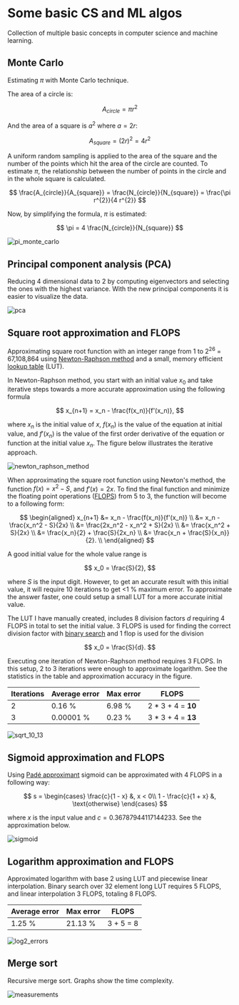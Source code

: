 # Some basic CS and ML algos

Collection of multiple basic concepts in computer science and machine learning.

## Monte Carlo

Estimating $\pi$ with Monte Carlo technique.

The area of a circle is:

$$
A_{circle} = \pi r^{2}
$$

And the area of a square is $a ^ 2$ where $a = 2 r$:

$$
A_{square} = (2r) ^ 2 = 4 r^{2}
$$

A uniform random sampling is applied to the area of the square and the number of the points which hit the area of the circle are counted. To estimate $\pi$, the relationship between the number of points in the circle and in the whole square is calculated.

$$
\frac{A_{circle}}{A_{square}} = \frac{N_{circle}}{N_{square}} = \frac{\pi r^{2}}{4 r^{2}}
$$

Now, by simplifying the formula, $\pi$ is estimated:

$$
\pi = 4 \frac{N_{circle}}{N_{square}}
$$

![pi_monte_carlo](https://github.com/pettod/merge-sort/assets/33998401/2dfb94b0-c2f5-4eae-8fa8-46456341ec8d)

## Principal component analysis (PCA)

Reducing 4 dimensional data to 2 by computing eigenvectors and selecting the ones with the highest variance. With the new principal components it is easier to visualize the data.

![pca](https://github.com/pettod/cs-basics/assets/33998401/2d84a9ba-a9a3-4cf8-b49b-fa072aaf9273)

## Square root approximation and FLOPS

Approximating square root function with an integer range from 1 to 2<sup>26</sup> = 67,108,864 using [Newton-Raphson method](https://en.wikipedia.org/wiki/Newton%27s_method) and a small, memory efficient [lookup table](https://en.wikipedia.org/wiki/Lookup_table) (LUT).

In Newton-Raphson method, you start with an initial value $x_0$ and take iterative steps towards a more accurate approximation using the following formula

$$
x_{n+1} = x_n - \frac{f(x_n)}{f'(x_n)},
$$

where $x_n$ is the initial value of $x$, $f(x_n)$ is the value of the equation at initial value, and $f'(x_n)$ is the value of the first order derivative of the equation or function at the initial value $x_n$. The figure below illustrates the iterative approach.

![newton_raphson_method](https://github.com/pettod/cs-basics/assets/33998401/457aec38-4cca-419f-b3fd-21d6745f7f52)

When approximating the square root function using Newton's method, the function $f(x) = x^2 - S$, and $f'(x) = 2x$. To find the final function and minimize the floating point operations ([FLOPS](https://en.wikipedia.org/wiki/FLOPS)) from 5 to 3, the function will become to a following form:

$$
\begin{aligned}
x_{n+1}
&= x_n - \frac{f(x_n)}{f'(x_n)} \\
&= x_n - \frac{x_n^2 - S}{2x} \\
&= \frac{2x_n^2 - x_n^2 + S}{2x} \\
&= \frac{x_n^2 + S}{2x} \\
&= \frac{x_n}{2} + \frac{S}{2x_n} \\
&= \frac{x_n + \frac{S}{x_n}}{2}. \\
\end{aligned}
$$

A good initial value for the whole value range is

$$
x_0 = \frac{S}{2},
$$

where $S$ is the input digit. However, to get an accurate result with this initial value, it will require 10 iterations to get <1 % maximum error. To approximate the answer faster, one could setup a small LUT for a more accurate initial value.

The LUT I have manually created, includes 8 division factors $d$ requiring 4 FLOPS in total to set the initial value. 3 FLOPS is used for finding the correct division factor with [binary search](https://en.wikipedia.org/wiki/Binary_search_algorithm) and 1 flop is used for the division

$$
x_0 = \frac{S}{d}.
$$

Executing one iteration of Newton-Raphson method requires 3 FLOPS. In this setup, 2 to 3 iterations were enough to approximate logarithm. See the statistics in the table and approximation accuracy in the figure.

| Iterations | Average error | Max error | FLOPS              |
|------------|---------------|-----------|--------------------|
| 2          | 0.16 %        | 6.98 %    | 2 * 3 + 4 = **10** |
| 3          | 0.00001 %     | 0.23 %    | 3 * 3 + 4 = **13** |

![sqrt_10_13](https://github.com/pettod/cs-basics/assets/33998401/d48e1a01-0fd6-4538-be46-03f62f370dd8)

## Sigmoid approximation and FLOPS

Using [Padé approximant](https://en.wikipedia.org/wiki/Pad%C3%A9_approximant) sigmoid can be approximated with 4 FLOPS in a following way:

$$
s = 
\begin{cases}
      \frac{c}{1 - x} &, x < 0\\
      1 - \frac{c}{1 + x} &, \text{otherwise}
\end{cases} 
$$

where $x$ is the input value and $c = 0.36787944117144233$. See the approximation below.

![sigmoid](https://github.com/pettod/cs-basics/assets/33998401/1fe8d856-557b-4d18-ae39-a1b1bb995221)

## Logarithm approximation and FLOPS

Approximated logarithm with base 2 using LUT and piecewise linear interpolation. Binary search over 32 element long LUT requires 5 FLOPS, and linear interpolation 3 FLOPS, totaling 8 FLOPS.

| Average error | Max error | FLOPS     |
|---------------|-----------|-----------|
| 1.25 %        | 21.13 %   | 3 + 5 = 8 |

![log2_errors](https://github.com/pettod/cs-basics/assets/33998401/4df535d8-2686-48a0-918d-26c9231587b1)

## Merge sort

Recursive merge sort. Graphs show the time complexity.

![measurements](https://github.com/pettod/merge-sort/assets/33998401/26d45a62-c7aa-4397-be0e-de050021b0ee)
